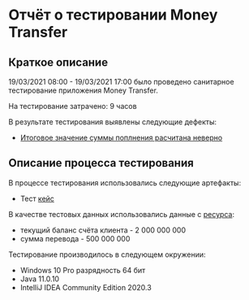 # Отчёт о тестировании Money Transfer

## Краткое описание

19/03/2021 08:00 - 19/03/2021 17:00 было проведено санитарное тестирование приложения Money Transfer.

На тестирование затрачено: 9 часов

В результате тестирования выявлены следующие дефекты:
* [Итоговое значение суммы поплнения расчитана неверно](https://github.com/JuliaNeup/Money-Transfer/issues/1)

## Описание процесса тестирования

В процессе тестирования использовались следующие артефакты:
* Тест [кейс](https://github.com/netology-code/javaqa-homeworks/tree/master/programming)

В качестве тестовых данных использовались данные  с  [ресурса](https://github.com/netology-code/javaqa-homeworks/tree/master/programming):
* текущий баланс счёта клиента - 2 000 000 000 
* сумма перевода - 500 000 000

Тестирование производилось в следующем окружении:
* Windows 10 Pro разрядность 64 бит
* Java 11.0.10
* IntelliJ IDEA Community Edition 2020.3 
